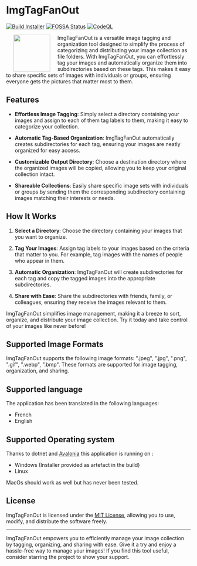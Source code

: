 
# ImgTagFanOut

[![Build Installer](https://github.com/manuc66/ImgTagFanOut/actions/workflows/build.yml/badge.svg)](https://github.com/manuc66/ImgTagFanOut/actions/workflows/build.yml)
[![FOSSA Status](https://app.fossa.com/api/projects/git%2Bgithub.com%2Fmanuc66%2FImgTagFanOut.svg?type=shield&issueType=license)](https://app.fossa.com/projects/git%2Bgithub.com%2Fmanuc66%2FImgTagFanOut?ref=badge_shield&issueType=license)
[![CodeQL](https://github.com/manuc66/ImgTagFanOut/actions/workflows/github-code-scanning/codeql/badge.svg)](https://github.com/manuc66/ImgTagFanOut/actions/workflows/github-code-scanning/codeql)

<img src="ImgTagFanOut/Assets/logo.ico" width="100" height="100" hspace="20" align="left" > ImgTagFanOut is a versatile image tagging and organization tool designed to simplify the process of categorizing and distributing your image collection as file folders. With ImgTagFanOut, you can effortlessly tag your images and automatically organize them into subdirectories based on these tags. This makes it easy to share specific sets of images with individuals or groups, ensuring everyone gets the pictures that matter most to them.

## Features

- **Effortless Image Tagging**: Simply select a directory containing your images and assign to each of them tag labels to them, making it easy to categorize your collection.

- **Automatic Tag-Based Organization**: ImgTagFanOut automatically creates subdirectories for each tag, ensuring your images are neatly organized for easy access.

- **Customizable Output Directory**: Choose a destination directory where the organized images will be copied, allowing you to keep your original collection intact.

- **Shareable Collections**: Easily share specific image sets with individuals or groups by sending them the corresponding subdirectory containing images matching their interests or needs.

## How It Works

1. **Select a Directory**: Choose the directory containing your images that you want to organize.

2. **Tag Your Images**: Assign tag labels to your images based on the criteria that matter to you. For example, tag images with the names of people who appear in them.

3. **Automatic Organization**: ImgTagFanOut will create subdirectories for each tag and copy the tagged images into the appropriate subdirectories.

4. **Share with Ease**: Share the subdirectories with friends, family, or colleagues, ensuring they receive the images relevant to them.

ImgTagFanOut simplifies image management, making it a breeze to sort, organize, and distribute your image collection. Try it today and take control of your images like never before!

## Supported Image Formats

ImgTagFanOut supports the following image formats: ".jpeg", ".jpg", ".png", ".gif", ".webp", ".bmp". These formats are supported for image tagging, organization, and sharing.

## Supported language

The application has been translated in the following languages:
- French
- English

## Supported Operating system

Thanks to dotnet and [Avalonia](https://www.avaloniaui.net/) this application is running on :
- Windows (Installer provided as artefact in the build)
- Linux

MacOs should work as well but has never been tested.


## License

ImgTagFanOut is licensed under the [MIT License](LICENSE), allowing you to use, modify, and distribute the software freely.

---

ImgTagFanOut empowers you to efficiently manage your image collection by tagging, organizing, and sharing with ease. Give it a try and enjoy a hassle-free way to manage your images! If you find this tool useful, consider starring the project to show your support.
